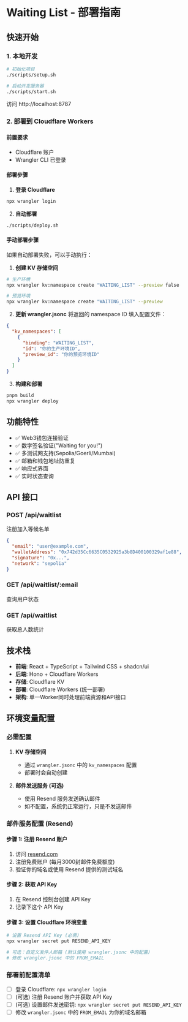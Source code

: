 # Waiting List - 部署指南

## 快速开始

### 1. 本地开发

```bash
# 初始化项目
./scripts/setup.sh

# 启动开发服务器
./scripts/start.sh
```

访问 http://localhost:8787

### 2. 部署到 Cloudflare Workers

#### 前置要求
- Cloudflare 账户
- Wrangler CLI 已登录

#### 部署步骤

1. **登录 Cloudflare**
```bash
npx wrangler login
```

2. **自动部署**
```bash
./scripts/deploy.sh
```

#### 手动部署步骤

如果自动部署失败，可以手动执行：

1. **创建 KV 存储空间**
```bash
# 生产环境
npx wrangler kv:namespace create "WAITING_LIST" --preview false

# 预览环境
npx wrangler kv:namespace create "WAITING_LIST" --preview
```

2. **更新 wrangler.jsonc**
将返回的 namespace ID 填入配置文件：
```json
{
  "kv_namespaces": [
    {
      "binding": "WAITING_LIST",
      "id": "你的生产环境ID",
      "preview_id": "你的预览环境ID"
    }
  ]
}
```

3. **构建和部署**
```bash
pnpm build
npx wrangler deploy
```

## 功能特性

- ✅ Web3钱包连接验证
- ✅ 数字签名验证("Waiting for you!")
- ✅ 多测试网支持(Sepolia/Goerli/Mumbai)
- ✅ 邮箱和钱包地址防重复
- ✅ 响应式界面
- ✅ 实时状态查询

## API 接口

### POST /api/waitlist
注册加入等候名单
```json
{
  "email": "user@example.com",
  "walletAddress": "0x742d35Cc6635C0532925a3b8D400100329af1e88",
  "signature": "0x...",
  "network": "sepolia"
}
```

### GET /api/waitlist/:email
查询用户状态

### GET /api/waitlist
获取总人数统计

## 技术栈

- **前端**: React + TypeScript + Tailwind CSS + shadcn/ui
- **后端**: Hono + Cloudflare Workers
- **存储**: Cloudflare KV
- **部署**: Cloudflare Workers (统一部署)
- **架构**: 单一Worker同时处理前端资源和API接口

## 环境变量配置

### 必需配置

1. **KV 存储空间**
   - 通过 `wrangler.jsonc` 中的 `kv_namespaces` 配置
   - 部署时会自动创建

2. **邮件发送服务 (可选)**
   - 使用 Resend 服务发送确认邮件
   - 如不配置，系统仍正常运行，只是不发送邮件

### 邮件服务配置 (Resend)

#### 步骤 1: 注册 Resend 账户
1. 访问 [resend.com](https://resend.com)
2. 注册免费账户 (每月3000封邮件免费额度)
3. 验证你的域名或使用 Resend 提供的测试域名

#### 步骤 2: 获取 API Key
1. 在 Resend 控制台创建 API Key
2. 记录下这个 API Key

#### 步骤 3: 设置 Cloudflare 环境变量
```bash
# 设置 Resend API Key (必需)
npx wrangler secret put RESEND_API_KEY

# 可选：自定义发件人邮箱 (默认使用 wrangler.jsonc 中的配置)
# 修改 wrangler.jsonc 中的 FROM_EMAIL
```

### 部署前配置清单

- [ ] 登录 Cloudflare: `npx wrangler login`
- [ ] (可选) 注册 Resend 账户并获取 API Key
- [ ] (可选) 设置邮件发送密钥: `npx wrangler secret put RESEND_API_KEY`
- [ ] 修改 `wrangler.jsonc` 中的 `FROM_EMAIL` 为你的域名邮箱
